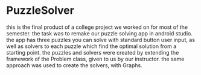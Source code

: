 # PuzzleSolver
this is the final product of a college project we worked on for most of the semester.
the task was to remake our puzzle solving app in android studio.
the app has three puzzles you can solve with standard button user input, as well as solvers to each puzzle which find the optimal solution from a starting point.
the puzzles and solvers were created by extending the framework of the Problem class, given to us by our instructor. the same approach was used to create the solvers,
with Graphs.
